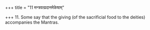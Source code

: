 +++
title = "11 मन्त्रवत्प्रदानमेकेषाम्"

+++
11. Some say that the giving (of the sacrificial food to the deities) accompanies the Mantras.
